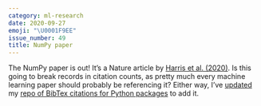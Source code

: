 ```yaml
---
category: ml-research
date: 2020-09-27
emoji: "\U0001F9EE"
issue_number: 49
title: NumPy paper
---
```


The NumPy paper is out!
It’s a Nature article by [Harris et al. (2020)](https://www.nature.com/articles/s41586-020-2649-2?utm_campaign=Dynamically%20Typed&utm_medium=email&utm_source=Revue%20newsletter).
Is this going to break records in citation counts, as pretty much every machine learning paper should probably be referencing it?
Either way, I’ve [updated](https://github.com/leonoverweel/bibtex-python-package-citations/commit/b860b032d532a6732a47d1cfd3729a73516f0aba?utm_campaign=Dynamically%20Typed&utm_medium=email&utm_source=Revue%20newsletter) my [repo of BibTex citations for Python packages](https://github.com/leonoverweel/bibtex-python-package-citations?utm_campaign=Dynamically%20Typed&utm_medium=email&utm_source=Revue%20newsletter) to add it.